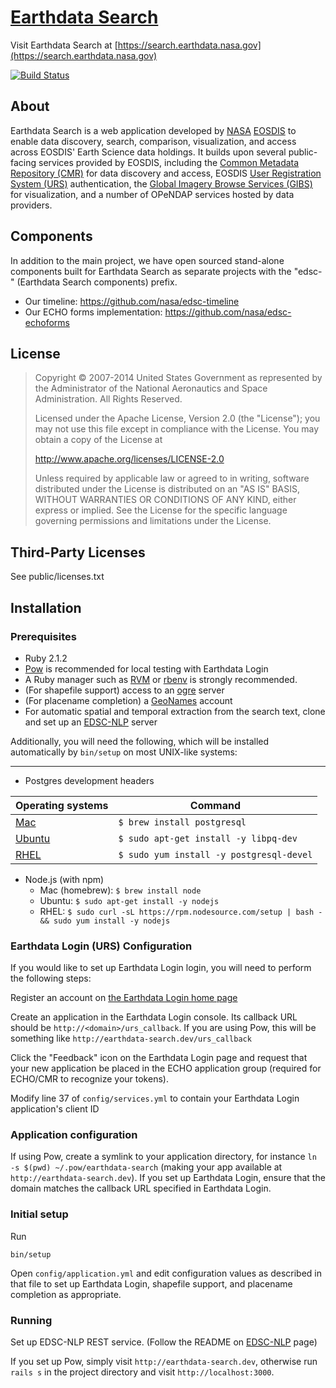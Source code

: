 # [Earthdata Search](https://search.earthdata.nasa.gov)

Visit Earthdata Search at
[https://search.earthdata.nasa.gov](https://search.earthdata.nasa.gov)

[![Build Status](https://travis-ci.org/nasa/earthdata-search.svg?branch=master)](https://travis-ci.org/nasa/earthdata-search)

## About
Earthdata Search is a web application developed by [NASA](http://nasa.gov) [EOSDIS](https://earthdata.nasa.gov)
to enable data discovery, search, comparison, visualization, and access across EOSDIS' Earth Science data holdings.
It builds upon several public-facing services provided by EOSDIS, including
the [Common Metadata Repository (CMR)](https://cmr.earthdata.nasa.gov/search/) for data discovery and access,
EOSDIS [User Registration System (URS)](https://urs.earthdata.nasa.gov) authentication,
the [Global Imagery Browse Services (GIBS)](https://earthdata.nasa.gov/gibs) for visualization,
and a number of OPeNDAP services hosted by data providers.

## Components

In addition to the main project, we have open sourced stand-alone components built for
Earthdata Search as separate projects with the "edsc-" (Earthdata Search components) prefix.

 * Our timeline: https://github.com/nasa/edsc-timeline
 * Our ECHO forms implementation: https://github.com/nasa/edsc-echoforms

## License

> Copyright © 2007-2014 United States Government as represented by the Administrator of the National Aeronautics and Space Administration. All Rights Reserved.
>
> Licensed under the Apache License, Version 2.0 (the "License"); you may not use this file except in compliance with the License.
> You may obtain a copy of the License at
>
>    http://www.apache.org/licenses/LICENSE-2.0
>
>Unless required by applicable law or agreed to in writing, software distributed under the License is distributed on an "AS IS" BASIS,
>WITHOUT WARRANTIES OR CONDITIONS OF ANY KIND, either express or implied. See the License for the specific language governing permissions and limitations under the License.

## Third-Party Licenses

See public/licenses.txt

## Installation

### Prerequisites

* Ruby 2.1.2
* [Pow](http://pow.cx/) is recommended for local testing with Earthdata Login
* A Ruby manager such as [RVM](http://rvm.io/) or [rbenv](https://github.com/rbenv/rbenv) is strongly recommended.
* (For shapefile support) access to an [ogre](http://ogre.adc4gis.com) server
* (For placename completion) a [GeoNames](http://www.geonames.org) account
* For automatic spatial and temporal extraction from the search text, clone and set up an [EDSC-NLP](https://github.com/mightynimble/edsc-nlp) server

Additionally, you will need the following, which will be installed automatically by `bin/setup` on most UNIX-like systems:

---
* Postgres development headers

Operating systems | Command
---- | ---- | 
  [Mac](homebrew) | `$ brew install postgresql`|
  [Ubuntu](Ubuntu) | `$ sudo apt-get install -y libpq-dev`|
  [RHEL](RHEL) | `$ sudo yum install -y postgresql-devel`|
* Node.js (with npm)
  * Mac (homebrew): `$ brew install node`
  * Ubuntu: `$ sudo apt-get install -y nodejs`
  * RHEL: `$ sudo curl -sL https://rpm.nodesource.com/setup | bash - && sudo yum install -y nodejs`

### Earthdata Login (URS) Configuration

If you would like to set up Earthdata Login login, you will need to perform the following steps:

Register an account on [the Earthdata Login home page](https://urs.earthdata.nasa.gov/home)

Create an application in the Earthdata Login console.  Its callback URL should be `http://<domain>/urs_callback`.  If you are using Pow, this will be something
like `http://earthdata-search.dev/urs_callback`

Click the "Feedback" icon on the Earthdata Login page and request that your new application be placed in the ECHO application group
(required for ECHO/CMR to recognize your tokens).

Modify line 37 of `config/services.yml` to contain your Earthdata Login application's client ID

### Application configuration

If using Pow, create a symlink to your application directory, for instance `ln -s $(pwd) ~/.pow/earthdata-search`
(making your app available at `http://earthdata-search.dev`).  If you set up Earthdata Login, ensure that the domain matches
the callback URL specified in Earthdata Login.

### Initial setup

Run

    bin/setup

Open `config/application.yml` and edit configuration values as described in that file to set up Earthdata Login, shapefile support,
and placename completion as appropriate.

### Running

Set up EDSC-NLP REST service. (Follow the README on [EDSC-NLP](https://github.com/mightynimble/edsc-nlp) page)

If you set up Pow, simply visit `http://earthdata-search.dev`,
otherwise run `rails s` in the project directory and visit `http://localhost:3000`.
